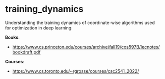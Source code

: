 # training_dynamics

Understanding the training dynamics of coordinate-wise algorithms used for optimization in deep learning

__Books__:
* https://www.cs.princeton.edu/courses/archive/fall19/cos597B/lecnotes/bookdraft.pdf

__Courses__:
* https://www.cs.toronto.edu/~rgrosse/courses/csc2541_2022/
